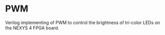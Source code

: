 # PWM
Verilog implementing of PWM to control the brightness of tri-color LEDs on the NEXYS 4 FPGA board.
